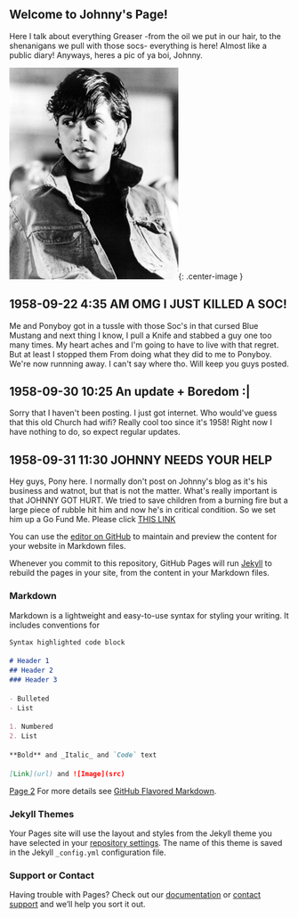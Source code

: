 ## Welcome to Johnny's Page!

Here I talk about everything Greaser -from the oil we put in our hair, to the shenanigans we pull with those socs- everything is here! Almost like a public diary! Anyways, heres a pic of ya boi, Johnny. 

![Johnny](/Johnny.jpg){: .center-image }

## 1958-09-22 4:35 AM OMG I JUST KILLED A SOC! 
Me and Ponyboy got in a tussle with those Soc's in that cursed Blue Mustang and next thing I know, I pull a Knife and stabbed a guy
one too many times. My heart aches and I'm going to have to live with that regret. But at least I stopped them From doing what they did 
to me to Ponyboy. We're now runnning away. I can't say where tho. Will keep you guys posted.

## 1958-09-30 10:25 An update + Boredom :|
Sorry that I haven't been posting. I just got internet. Who would've guess that this old Church had wifi? Really cool too since it's 1958! Right now I have nothing to do, so expect regular updates.

## 1958-09-31 11:30 JOHNNY NEEDS YOUR HELP
Hey guys, Pony here. I normally don't post on Johnny's blog as it's his business and watnot, but that is not the matter. What's really important is that JOHNNY GOT HURT. We tried to save children from a burning fire but a large piece of rubble hit him and now he's in critical condition. So we set him up a Go Fund Me. Please click [THIS LINK](https://www.youtube.com/watch?v=dQw4w9WgXcQ)






You can use the [editor on GitHub](https://github.com/RohitDasgupta/RohitDasgupta.github.io/edit/master/README.md) to maintain and preview the content for your website in Markdown files.

Whenever you commit to this repository, GitHub Pages will run [Jekyll](https://jekyllrb.com/) to rebuild the pages in your site, from the content in your Markdown files.

### Markdown

Markdown is a lightweight and easy-to-use syntax for styling your writing. It includes conventions for

```markdown
Syntax highlighted code block

# Header 1
## Header 2
### Header 3

- Bulleted
- List

1. Numbered
2. List

**Bold** and _Italic_ and `Code` text

[Link](url) and ![Image](src)


```
[Page 2](www.rohitdasgupta.github.io/_posts/1958-05-20-FIRST-BLOG.md)
For more details see [GitHub Flavored Markdown](https://guides.github.com/features/mastering-markdown/).

### Jekyll Themes

Your Pages site will use the layout and styles from the Jekyll theme you have selected in your [repository settings](https://github.com/RohitDasgupta/RohitDasgupta.github.io/settings). The name of this theme is saved in the Jekyll `_config.yml` configuration file.

### Support or Contact

Having trouble with Pages? Check out our [documentation](https://help.github.com/categories/github-pages-basics/) or [contact support](https://github.com/contact) and we’ll help you sort it out.

